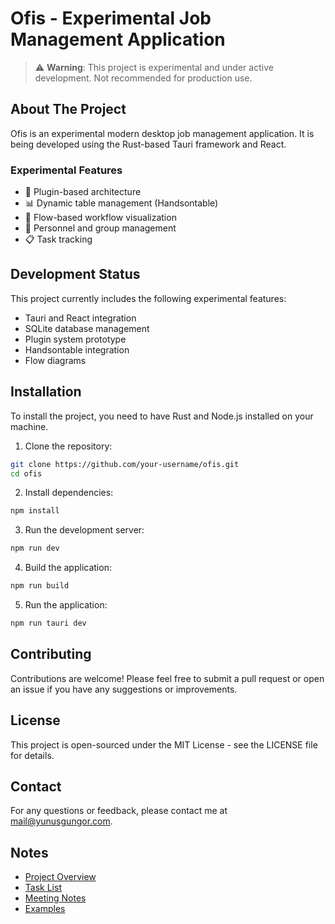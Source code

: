 # Ofis - Experimental Job Management Application

> ⚠️ **Warning**: This project is experimental and under active development. Not recommended for production use.

## About The Project

Ofis is an experimental modern desktop job management application. It is being developed using the Rust-based Tauri framework and React.

### Experimental Features

- 🔌 Plugin-based architecture
- 📊 Dynamic table management (Handsontable)
- 🔄 Flow-based workflow visualization
- 👥 Personnel and group management
- 📋 Task tracking

## Development Status

This project currently includes the following experimental features:

- Tauri and React integration
- SQLite database management
- Plugin system prototype
- Handsontable integration
- Flow diagrams

## Installation

To install the project, you need to have Rust and Node.js installed on your machine.

1. Clone the repository:

```bash
git clone https://github.com/your-username/ofis.git
cd ofis
```

2. Install dependencies:

```bash
npm install
```

3. Run the development server:

```bash
npm run dev
```

4. Build the application:

```bash
npm run build
```

5. Run the application:

```bash
npm run tauri dev
```

## Contributing

Contributions are welcome! Please feel free to submit a pull request or open an issue if you have any suggestions or improvements.

## License

This project is open-sourced under the MIT License - see the LICENSE file for details.

## Contact

For any questions or feedback, please contact me at [mail@yunusgungor.com](mailto:mail@yunusgungor.com).

## Notes

-   [Project Overview](.notes/project_overview.md)
-   [Task List](.notes/task_list.md)
-   [Meeting Notes](.notes/meeting_notes.md)
-   [Examples](.notes/examples.md)